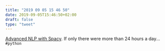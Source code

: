 ```yaml
---
title: "2019 09 05 15 46 50"
date: 2019-09-05T15:46:50+02:00
draft: false
type: "tweet"
---
```

[Advanced NLP with Spacy](https://course.spacy.io). If only there were more than 24 hours a day... `#python`
